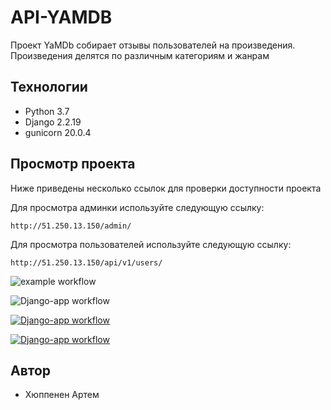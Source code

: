 # API-YAMDB

Проект YaMDb собирает отзывы пользователей на произведения. Произведения делятся по различным категориям и жанрам

## Технологии
- Python 3.7
- Django 2.2.19
- gunicorn 20.0.4

## Просмотр проекта

Ниже приведены несколько ссылок для проверки доступности проекта

Для просмотра админки используйте следующую ссылку:

```
http://51.250.13.150/admin/
```

Для просмотра пользователей используйте следующую ссылку:

```
http://51.250.13.150/api/v1/users/
```


![example workflow](https://github.com/github/docs/actions/workflows/main.yml/badge.svg)

![Django-app workflow](https://github.com/huppa_fp/yamdb_final/actions/workflows/main.yml/badge.svg)

[![Django-app workflow](https://github.com/huppafr/yamdb_final/actions/workflows/yamdb_workflow.yml/badge.svg)](https://github.com/huppafr/yamdb_final/actions/workflows/yamdb_workflow.yml)

[![Django-app workflow](https://docs.github.com/assets/cb-6722/images/help/repository/actions-workflow-status-badge.png)](https://github.com/huppa_fp/yamdb_final/actions)


## Автор

- Хюппенен Артем
